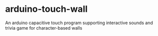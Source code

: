 # arduino-touch-wall
An arduino capacitive touch program supporting interactive sounds and trivia game for character-based walls
